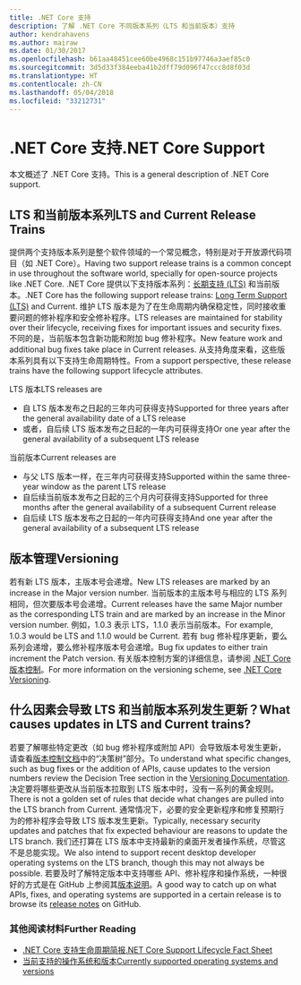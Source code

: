 ```yaml
---
title: .NET Core 支持
description: 了解 .NET Core 不同版本系列（LTS 和当前版本）支持
author: kendrahavens
ms.author: mairaw
ms.date: 01/30/2017
ms.openlocfilehash: b61aa48451cee60be4968c151b97746a3aef85c0
ms.sourcegitcommit: 3d5d33f384eeba41b2dff79d096f47ccc8d8f03d
ms.translationtype: HT
ms.contentlocale: zh-CN
ms.lasthandoff: 05/04/2018
ms.locfileid: "33212731"
---
```

# <a name="net-core-support"></a><span data-ttu-id="5e2c6-103">.NET Core 支持</span><span class="sxs-lookup"><span data-stu-id="5e2c6-103">.NET Core Support</span></span>

<span data-ttu-id="5e2c6-104">本文概述了 .NET Core 支持。</span><span class="sxs-lookup"><span data-stu-id="5e2c6-104">This is a general description of .NET Core support.</span></span>

## <a name="lts-and-current-release-trains"></a><span data-ttu-id="5e2c6-105">LTS 和当前版本系列</span><span class="sxs-lookup"><span data-stu-id="5e2c6-105">LTS and Current Release Trains</span></span>

<span data-ttu-id="5e2c6-106">提供两个支持版本系列是整个软件领域的一个常见概念，特别是对于开放源代码项目（如 .NET Core）。</span><span class="sxs-lookup"><span data-stu-id="5e2c6-106">Having two support release trains is a common concept in use throughout the software world, specially for open-source projects like .NET Core.</span></span> <span data-ttu-id="5e2c6-107">.NET Core 提供以下支持版本系列：[长期支持 (LTS)](https://en.wikipedia.org/wiki/Long-term_support) 和当前版本。</span><span class="sxs-lookup"><span data-stu-id="5e2c6-107">.NET Core has the following support release trains: [Long Term Support (LTS)](https://en.wikipedia.org/wiki/Long-term_support) and Current.</span></span> <span data-ttu-id="5e2c6-108">维护 LTS 版本是为了在生命周期内确保稳定性，同时接收重要问题的修补程序和安全修补程序。</span><span class="sxs-lookup"><span data-stu-id="5e2c6-108">LTS releases are maintained for stability over their lifecycle, receiving fixes for important issues and security fixes.</span></span> <span data-ttu-id="5e2c6-109">不同的是，当前版本包含新功能和附加 bug 修补程序。</span><span class="sxs-lookup"><span data-stu-id="5e2c6-109">New feature work and additional bug fixes take place in Current releases.</span></span> <span data-ttu-id="5e2c6-110">从支持角度来看，这些版本系列具有以下支持生命周期特性。</span><span class="sxs-lookup"><span data-stu-id="5e2c6-110">From a support perspective, these release trains have the following support lifecycle attributes.</span></span>

<span data-ttu-id="5e2c6-111">LTS 版本</span><span class="sxs-lookup"><span data-stu-id="5e2c6-111">LTS releases are</span></span>
* <span data-ttu-id="5e2c6-112">自 LTS 版本发布之日起的三年内可获得支持</span><span class="sxs-lookup"><span data-stu-id="5e2c6-112">Supported for three years after the general availability date of a LTS release</span></span>
* <span data-ttu-id="5e2c6-113">或者，自后续 LTS 版本发布之日起的一年内可获得支持</span><span class="sxs-lookup"><span data-stu-id="5e2c6-113">Or one year after the general availability of a subsequent LTS release</span></span>

<span data-ttu-id="5e2c6-114">当前版本</span><span class="sxs-lookup"><span data-stu-id="5e2c6-114">Current releases are</span></span>
* <span data-ttu-id="5e2c6-115">与父 LTS 版本一样，在三年内可获得支持</span><span class="sxs-lookup"><span data-stu-id="5e2c6-115">Supported within the same three-year window as the parent LTS release</span></span>
* <span data-ttu-id="5e2c6-116">自后续当前版本发布之日起的三个月内可获得支持</span><span class="sxs-lookup"><span data-stu-id="5e2c6-116">Supported for three months after the general availability of a subsequent Current release</span></span>
* <span data-ttu-id="5e2c6-117">自后续 LTS 版本发布之日起的一年内可获得支持</span><span class="sxs-lookup"><span data-stu-id="5e2c6-117">And one year after the general availability of a subsequent LTS release</span></span>

## <a name="versioning"></a><span data-ttu-id="5e2c6-118">版本管理</span><span class="sxs-lookup"><span data-stu-id="5e2c6-118">Versioning</span></span>
<span data-ttu-id="5e2c6-119">若有新 LTS 版本，主版本号会递增。</span><span class="sxs-lookup"><span data-stu-id="5e2c6-119">New LTS releases are marked by an increase in the Major version number.</span></span> <span data-ttu-id="5e2c6-120">当前版本的主版本号与相应的 LTS 系列相同，但次要版本号会递增。</span><span class="sxs-lookup"><span data-stu-id="5e2c6-120">Current releases have the same Major number as the corresponding LTS train and are marked by an increase in the Minor version number.</span></span> <span data-ttu-id="5e2c6-121">例如，1.0.3 表示 LTS，1.1.0 表示当前版本。</span><span class="sxs-lookup"><span data-stu-id="5e2c6-121">For example, 1.0.3 would be LTS and 1.1.0 would be Current.</span></span> <span data-ttu-id="5e2c6-122">若有 bug 修补程序更新，要么系列会递增，要么修补程序版本号会递增。</span><span class="sxs-lookup"><span data-stu-id="5e2c6-122">Bug fix updates to either train increment the Patch version.</span></span> <span data-ttu-id="5e2c6-123">有关版本控制方案的详细信息，请参阅 [.NET Core 版本控制](index.md)。</span><span class="sxs-lookup"><span data-stu-id="5e2c6-123">For more information on the versioning scheme, see [.NET Core Versioning](index.md).</span></span>

## <a name="what-causes-updates-in-lts-and-current-trains"></a><span data-ttu-id="5e2c6-124">什么因素会导致 LTS 和当前版本系列发生更新？</span><span class="sxs-lookup"><span data-stu-id="5e2c6-124">What causes updates in LTS and Current trains?</span></span>
<span data-ttu-id="5e2c6-125">若要了解哪些特定更改（如 bug 修补程序或附加 API）会导致版本号发生更新，请查看[版本控制文档](index.md)中的“决策树”部分。</span><span class="sxs-lookup"><span data-stu-id="5e2c6-125">To understand what specific changes, such as bug fixes or the addition of APIs, cause updates to the version numbers review the Decision Tree section in the [Versioning Documentation](index.md).</span></span> <span data-ttu-id="5e2c6-126">决定要将哪些更改从当前版本拉取到 LTS 版本中时，没有一系列的黄金规则。</span><span class="sxs-lookup"><span data-stu-id="5e2c6-126">There is not a golden set of rules that decide what changes are pulled into the LTS branch from Current.</span></span> <span data-ttu-id="5e2c6-127">通常情况下，必要的安全更新程序和修复预期行为的修补程序会导致 LTS 版本发生更新。</span><span class="sxs-lookup"><span data-stu-id="5e2c6-127">Typically, necessary security updates and patches that fix expected behaviour are reasons to update the LTS branch.</span></span> <span data-ttu-id="5e2c6-128">我们还打算在 LTS 版本中支持最新的桌面开发者操作系统，尽管这不是总能实现。</span><span class="sxs-lookup"><span data-stu-id="5e2c6-128">We also intend to support recent desktop developer operating systems on the LTS branch, though this may not always be possible.</span></span> <span data-ttu-id="5e2c6-129">若要及时了解特定版本中支持哪些 API、修补程序和操作系统，一种很好的方式是在 GitHub 上参阅其[版本说明](https://github.com/dotnet/core/tree/master/release-notes)。</span><span class="sxs-lookup"><span data-stu-id="5e2c6-129">A good way to catch up on what APIs, fixes, and operating systems are supported in a certain release is to browse its [release notes](https://github.com/dotnet/core/tree/master/release-notes) on GitHub.</span></span>

### <a name="further-reading"></a><span data-ttu-id="5e2c6-130">其他阅读材料</span><span class="sxs-lookup"><span data-stu-id="5e2c6-130">Further Reading</span></span>
* [<span data-ttu-id="5e2c6-131">.NET Core 支持生命周期简报</span><span class="sxs-lookup"><span data-stu-id="5e2c6-131">.NET Core Support Lifecycle Fact Sheet</span></span>](https://www.microsoft.com/net/core/support)
* [<span data-ttu-id="5e2c6-132">当前支持的操作系统和版本</span><span class="sxs-lookup"><span data-stu-id="5e2c6-132">Currently supported operating systems and versions</span></span>](https://github.com/dotnet/core/blob/master/roadmap.md)
